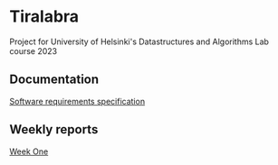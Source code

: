 # Tiralabra

Project for University of Helsinki's Datastructures and Algorithms Lab course 2023

## Documentation
[Software requirements specification](https://github.com/tuovinenemma/tiralabra/blob/main/documentation/software_requirements_specification.md)

## Weekly reports

[Week One](https://github.com/tuovinenemma/tiralabra/blob/main/documentation/weeklyreports/week1.md)
